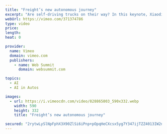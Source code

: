 ```yaml
---
title: "Freight’s new autonomous journey"
excerpt: "Are self-driving trucks on their way? In this keynote, Xiaodi Hou - President and CTO of TuSimple - is going to show us what the future of large scale logistics looks like."
webUrl: https://vimeo.com/371374786
type: video
price: 
length: 
heat: 0

provider:
  name: Vimeo
  domain: vimeo.com
  publishers:
    - name: Web Summit
      domain: websummit.com

topics:
  - AI
  - AI in Autos

images:
  - url: https://i.vimeocdn.com/video/828865803_590x332.webp
    width: 590
    height: 332
    title: "Freight’s new autonomous journey"

secured: "2rytwLySlNpFphX3X90ZlSi6iPnp+pOpqHeCXcsx5yg7Y347ijTZZ4013IW2n87MPEzoB+JW7qrnWj9QZX1Axs9egxkFOjJd3/BbjITGxLNmIDZzmWkl2vA9iikeWWDcQA87TzaEWk5d/a89BPo3gyPiqeklzLSVZZbJPOOva1ueWygELuYMVCxM6rsIFyCywx7GTG7xv1IaN1QxoFiBxue9TAH+cKLtOTjNMnOL4NmypXGaiW8e59YT0wgSLcFs+nK8/UxGHWehPR9IhgDG3+rpyQ7QitHz4zt7QfDVARPlZCeo4KBrvcHfIGF0Y+AjF87mGJtSJB/+ionkpKVpQw==;F0WBbkNKLAMMa0LsNBPhDQ=="
---
```


